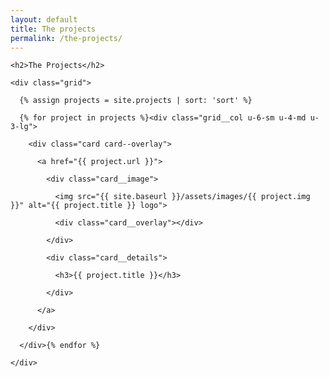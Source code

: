 ```yaml
---
layout: default
title: The projects
permalink: /the-projects/
---
```


<div class="container">

  <div class="section">

    <h2>The Projects</h2>
      
    <div class="grid">

      {% assign projects = site.projects | sort: 'sort' %}

      {% for project in projects %}<div class="grid__col u-6-sm u-4-md u-3-lg">
        
        <div class="card card--overlay">

          <a href="{{ project.url }}">
          
            <div class="card__image">
              
              <img src="{{ site.baseurl }}/assets/images/{{ project.img }}" alt="{{ project.title }} logo">

              <div class="card__overlay"></div>

            </div>

            <div class="card__details">
              
              <h3>{{ project.title }}</h3>

            </div>

          </a>

        </div>

      </div>{% endfor %}

    </div>

  </div>

</div>